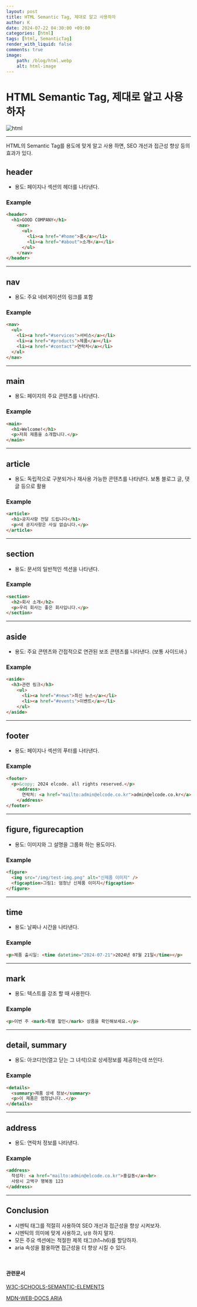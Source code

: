 ```yaml
---
layout: post
title: HTML Semantic Tag, 제대로 알고 사용하자
author: K
date: 2024-07-22 04:30:00 +09:00
categories: [html]
tags: [html, SemanticTag]
render_with_liquid: false
comments: true
image: 
    path: /blog/html.webp
    alt: html-image
---
```



# HTML Semantic Tag, 제대로 알고 사용하자

![html](blog/html.webp)

---

HTML의 Semantic Tag를 용도에 맞게 알고 사용 하면, SEO 개선과 접근성 향상 등의 효과가 있다.

## header

* 용도: 페이지나 섹션의 헤더를 나타낸다.

### Example

```html
<header>
  <h1>GOOD COMPANY</h1>
    <nav>
      <ul>
        <li><a href="#home">홈</a></li>
        <li><a href="#about">소개</a></li>
      </ul>
    </nav>
</header>
```

---

## nav

* 용도: 주요 네비게이션의 링크를 포함

### Example

```html
<nav>
  <ul>
    <li><a href="#services">서비스</a></li>
    <li><a href="#products">제품</a></li>
    <li><a href="#contact">연락처</a></li>
  </ul>
</nav>
```

---

## main

* 용도: 페이지의 주요 콘텐츠를 나타낸다.

### Example


```html
<main>
  <h1>Welcome!</h1>
  <p>저희 제품을 소개합니다.</p>
</main>
```

---

## article

* 용도: 독립적으로 구분되거나 재사용 가능한 콘텐츠를 나타낸다. 보통 블로그 글, 댓글 등으로 활용

### Example


```html
<article>
  <h1>공지사항 전달 드립니다</h1>
  <p>네 공지사항은 사실 없습니다.</p>
</article>
```

---

## section

* 용도: 문서의 일반적인 섹션을 나타낸다.
 
### Example

```html
<section>
  <h2>회사 소개</h2>
  <p>우리 회사는 좋은 회사입니다.</p>
</section>
```

---

## aside

* 용도: 주요 콘텐츠와 간접적으로 연관된 보조 콘텐츠를 나타낸다. (보통 사이드바.)

### Example

```html
<aside>
  <h3>관련 링크</h3>
    <ul>
      <li><a href="#news">최신 뉴스</a></li>
      <li><a href="#events">이벤트</a></li>
    </ul>
</aside>
```

---

## footer

* 용도: 페이지나 섹션의 푸터를 나타낸다.

### Example


```html
<footer>
  <p>&copy; 2024 elcode. all rights reserved.</p>
    <address>
      연락처: <a href="mailto:admin@elcode.co.kr">admin@elcode.co.kr</a>
    </address>
</footer>
```

---

## figure, figurecaption

* 용도: 이미지와 그 설명을 그룹화 하는 용도이다.

### Example

```html
<figure>
  <img src="/img/test-img.png" alt="신제품 이미지" />
  <figcaption>그림1: 엄청난 신제품 이미지</figcaption>
</figure>
```
---

## time

* 용도: 날짜나 시간을 나타낸다. 

### Example 

```html
<p>제품 출시일: <time datetime="2024-07-21">2024년 07월 21일</time></p>
```

---

## mark

* 용도: 텍스트를 강조 할 때 사용한다.

### Example

```html
<p>이번 주 <mark>특별 할인</mark> 상품을 확인해보세요.</p>
```

---

## detail, summary 

* 용도: 아코디언(열고 닫는 그 녀석)으로 상세정보를 제공하는데 쓰인다.

### Example 

```html
<details>
  <summary>제품 상세 정보</summary>
  <p>이 제품은 엄청납니다..</p>
</details>
```

---

## address

* 용도: 연락처 정보를 나타낸다.

### Example 

```html
<address>
  작성자: <a href="mailto:admin@elcode.co.kr">홍길동</a><br>
  사랑시 고백구 행복동 123
</address>
```

---

## Conclusion

* 시멘틱 태그를 적절히 사용하여 SEO 개선과 접근성을 향상 시켜보자.
* 시멘틱의 의미에 맞게 사용하고, `남용` 하지 말자.
* 모든 주요 섹션에는 적절한 제목 태그(h1~h6)를 할당하자.
* aria 속성을 활용하면 접근성을 더 향상 시킬 수 있다.

<br>  

#### 관련문서

[W3C-SCHOOLS-SEMANTIC-ELEMENTS](https://www.w3schools.com/html/html5_semantic_elements.asp)

[MDN-WEB-DOCS ARIA](https://developer.mozilla.org/ko/docs/Web/Accessibility/ARIA)